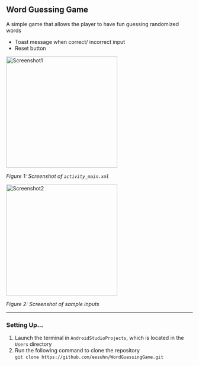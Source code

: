 ## Word Guessing Game
A simple game that allows the player to have fun guessing randomized words 
- Toast message when correct/ incorrect input
- Reset button

<img src="https://user-images.githubusercontent.com/102596628/215795853-72dfb6bc-8ff3-42ce-810a-3a2a4b30363a.png" alt="Screenshot1" width="300" />

*Figure 1: Screenshot of `activity_main.xml`*

<img src="https://user-images.githubusercontent.com/102596628/215796657-6911d83f-cb52-4bf1-a93d-92b0cd54b769.png" alt="Screenshot2" width="300" />

*Figure 2: Screenshot of sample inputs*

-----
### Setting Up...

1. Launch the terminal in `AndroidStudioProjects`, which is located in the `Users` directory
2. Run the following command to clone the repository <br>
`git clone https://github.com/eesuhn/WordGuessingGame.git`
